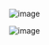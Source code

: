 ![image](https://github.com/user-attachments/assets/e8b9c088-fb52-4d97-af4e-f49519648538)

![image](https://github.com/user-attachments/assets/3f0aaeca-989f-44cf-92e4-332b0d4c6c41)
